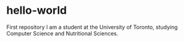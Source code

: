 # hello-world
First repository
I am a student at the University of Toronto, studying Computer Science and Nutritional Sciences.
